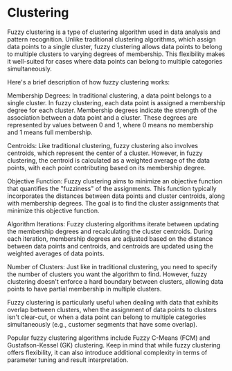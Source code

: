 # Clustering
Fuzzy clustering is a type of clustering algorithm used in data analysis and pattern recognition. Unlike traditional clustering algorithms, which assign data points to a single cluster, fuzzy clustering allows data points to belong to multiple clusters to varying degrees of membership. This flexibility makes it well-suited for cases where data points can belong to multiple categories simultaneously.

Here's a brief description of how fuzzy clustering works:

Membership Degrees: In traditional clustering, a data point belongs to a single cluster. In fuzzy clustering, each data point is assigned a membership degree for each cluster. Membership degrees indicate the strength of the association between a data point and a cluster. These degrees are represented by values between 0 and 1, where 0 means no membership and 1 means full membership.

Centroids: Like traditional clustering, fuzzy clustering also involves centroids, which represent the center of a cluster. However, in fuzzy clustering, the centroid is calculated as a weighted average of the data points, with each point contributing based on its membership degree.

Objective Function: Fuzzy clustering aims to minimize an objective function that quantifies the "fuzziness" of the assignments. This function typically incorporates the distances between data points and cluster centroids, along with membership degrees. The goal is to find the cluster assignments that minimize this objective function.

Algorithm Iterations: Fuzzy clustering algorithms iterate between updating the membership degrees and recalculating the cluster centroids. During each iteration, membership degrees are adjusted based on the distance between data points and centroids, and centroids are updated using the weighted averages of data points.

Number of Clusters: Just like in traditional clustering, you need to specify the number of clusters you want the algorithm to find. However, fuzzy clustering doesn't enforce a hard boundary between clusters, allowing data points to have partial membership in multiple clusters.

Fuzzy clustering is particularly useful when dealing with data that exhibits overlap between clusters, when the assignment of data points to clusters isn't clear-cut, or when a data point can belong to multiple categories simultaneously (e.g., customer segments that have some overlap).

Popular fuzzy clustering algorithms include Fuzzy C-Means (FCM) and Gustafson-Kessel (GK) clustering. Keep in mind that while fuzzy clustering offers flexibility, it can also introduce additional complexity in terms of parameter tuning and result interpretation.
